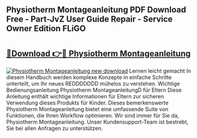 ## Physiotherm Montageanleitung PDF Download Free - Part-JvZ User Guide Repair - Service Owner Edition FLiGO

# <h2><a href="http://df8xi6.blite.top/?on=Physiotherm+Montageanleitung">🔗Download 👉🔴 Physiotherm Montageanleitung</a></h2>

[![Physiotherm Montageanleitung new download](https://i.imgur.com/lujVjoI.png)](http://df8xi6.blite.top/?on=Physiotherm+Montageanleitung)
Lernen leicht gemacht In diesem Handbuch werden komplexe Konzepte in einfache Schritte unterteilt, um Ihr neues REDDDDDDD mühelos zu verstehen. Wichtige Bedienungsanleitung Physiotherm MontageanleitungD für Eltern Diese Anleitung enthält wichtige Informationen für Eltern zur sicheren Verwendung dieses Produkts für Kinder. Dieses bemerkenswerte Physiotherm Montageanleitung bietet eine umfassende Suite von Funktionen, die Ihren Workflow optimieren. Wir sind immer für Sie da, Physiotherm Montageanleitung. Unser Kundensupport-Team ist bestrebt, Sie bei allen Anfragen zu unterstützen.
